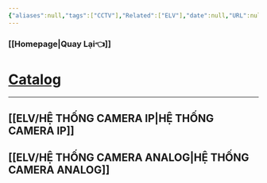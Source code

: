 ```yaml
---
{"aliases":null,"tags":["CCTV"],"Related":["ELV"],"date":null,"URL":null,"Author":null,"dg-publish":true,"permalink":"/ELV/Hệ thống CCTV/","dgPassFrontmatter":true,"noteIcon":"2","created":"2023-12-26T16:30:34.586+07:00","updated":"2024-01-09T15:42:40.380+07:00"}
---
```


### [[Homepage\|Quay Lại👈]]

# [Catalog](https://onedrive.live.com/?id=5789757131C7DAFA%21107294&cid=5789757131C7DAFA)

---
 ## [[ELV/HỆ THỐNG CAMERA IP\|HỆ THỐNG CAMERA IP]]
 ## [[ELV/HỆ THỐNG CAMERA ANALOG\|HỆ THỐNG CAMERA ANALOG]]
 